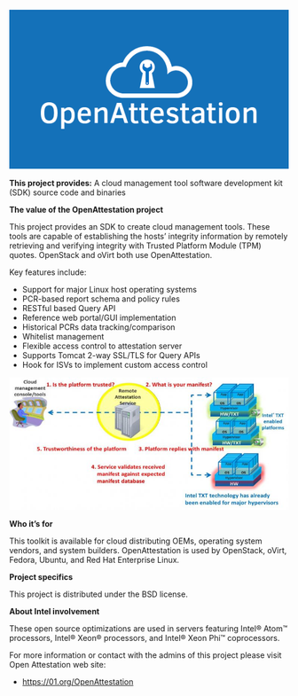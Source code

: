 ![OpenAttestation Logo](/Images/openattestation_01_projectpage_graphic_0.png)

**This project provides:** A cloud management tool software development kit (SDK) source code and binaries

**The value of the OpenAttestation project**

This project provides an SDK to create cloud management tools. These tools are capable of establishing the hosts’ integrity information by remotely retrieving and verifying integrity with Trusted Platform Module (TPM) quotes. OpenStack and oVirt both use OpenAttestation.

Key features include:

* Support for major Linux host operating systems
* PCR-based report schema and policy rules
* RESTful based Query API
* Reference web portal/GUI implementation
* Historical PCRs data tracking/comparison
* Whitelist management
* Flexible access control to attestation server
* Supports Tomcat 2-way SSL/TLS for Query APIs
* Hook for ISVs to implement custom access control

![OpenAttestation Process](Images/picture1-750x357.jpg)

**Who it’s for**

This toolkit is available for cloud distributing OEMs, operating system vendors, and system builders. OpenAttestation is used by OpenStack, oVirt, Fedora, Ubuntu, and Red Hat Enterprise Linux.

**Project specifics**

This project is distributed under the BSD license.

**About Intel involvement**

These open source optimizations are used in servers featuring Intel® Atom™ processors, Intel® Xeon® processors, and Intel® Xeon Phi™ coprocessors.

For more information or contact with the admins of this project please visit Open Attestation web site:
* https://01.org/OpenAttestation